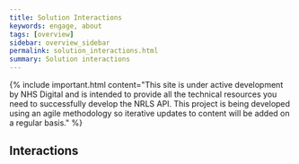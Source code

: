 ```yaml
---
title: Solution Interactions
keywords: engage, about
tags: [overview]
sidebar: overview_sidebar
permalink: solution_interactions.html
summary: Solution interactions
---
```


{% include important.html content="This site is under active development by NHS Digital and is intended to provide all the technical resources you need to successfully develop the NRLS API. This project is being developed using an agile methodology so iterative updates to content will be added on a regular basis." %}


## Interactions ##



